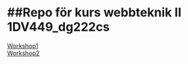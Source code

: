 ##Repo för kurs webbteknik II
1DV449_dg222cs
==============
[Workshop1](https://github.com/Grenmyr/1DV449_dg222cs/tree/master/Laboration1_webbskrapa)  
[Workshop2](https://github.com/Grenmyr/1DV449_dg222cs/tree/master/Laboration2_Labbymessage/1DV449_L02)


